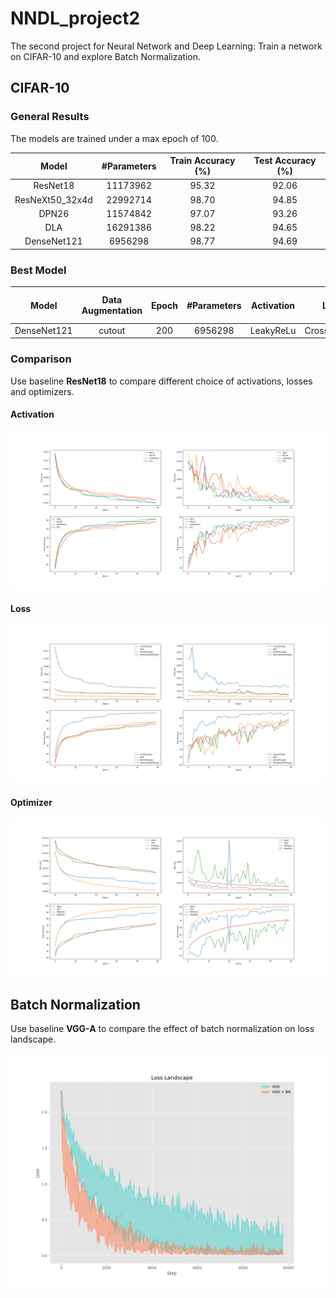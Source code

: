 # NNDL_project2
The second project for Neural Network and Deep Learning: Train a network on CIFAR-10 and explore Batch Normalization.

## CIFAR-10

### General Results

The models are trained under a max epoch of 100.

|      Model      | #Parameters | Train Accuracy (%) | Test Accuracy (%) |
| :-------------: | :---------: | :----------------: | :---------------: |
|    ResNet18     |  11173962   |       95.32        |       92.06       |
| ResNeXt50_32x4d |  22992714   |       98.70        |       94.85       |
|      DPN26      |  11574842   |       97.07        |       93.26       |
|       DLA       |  16291386   |       98.22        |       94.65       |
|   DenseNet121   |   6956298   |       98.77        |       94.69       |

### Best Model

|    Model    | Data Augmentation | Epoch | #Parameters | Activation |     Loss     | Optimizer | Train Accuracy (%) | Test Accuracy (%) |
| :---------: | :---------------: | :---: | :---------: | ---------- | :----------: | :-------: | :----------------: | :---------------: |
| DenseNet121 |      cutout       |  200  |   6956298   | LeakyReLu  | CrossEntropy |   Adam    |       98.96        |       94.89       |

### Comparison

Use baseline **ResNet18** to compare different choice of activations, losses and optimizers.

#### Activation

![activation](log/activations.png)

#### Loss

![loss](log/losses.png)

#### Optimizer

![optimizer](log/optimizers.png)

## Batch Normalization

Use baseline **VGG-A** to compare the effect of batch normalization on loss landscape.

![loss_landscape](log/loss-landscape.png)
